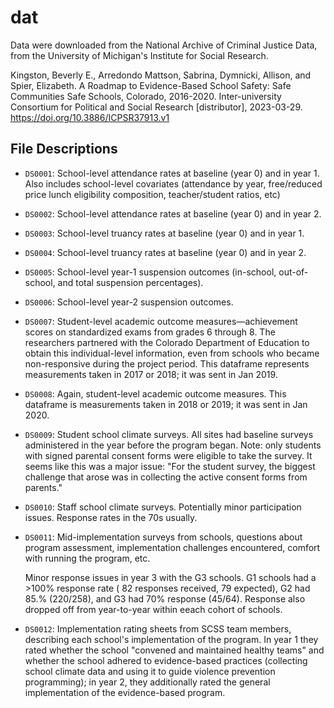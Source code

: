 # dat

Data were downloaded from the National Archive of Criminal Justice Data, from
the University of Michigan's Institute for Social Research.

Kingston, Beverly E., Arredondo Mattson, Sabrina, Dymnicki, Allison, and Spier,
Elizabeth. A Roadmap to Evidence-Based School Safety: Safe Communities Safe
Schools, Colorado, 2016-2020. Inter-university Consortium for Political and
Social Research [distributor], 2023-03-29.
https://doi.org/10.3886/ICPSR37913.v1

## File Descriptions

- `DS0001`: School-level attendance rates at baseline (year 0) and in year 1. Also
  includes school-level covariates (attendance by year, free/reduced price lunch
  eligibility composition, teacher/student ratios, etc)
- `DS0002`: School-level attendance rates at baseline (year 0) and in year 2.
- `DS0003`: School-level truancy rates at baseline (year 0) and in year 1.
- `DS0004`: School-level truancy rates at baseline (year 0) and in year 2.
- `DS0005`: School-level year-1 suspension outcomes (in-school, out-of-school,
  and total suspension percentages).
- `DS0006`: School-level year-2 suspension outcomes.
- `DS0007`: Student-level academic outcome measures—achievement scores on
  standardized exams from grades 6 through 8. The researchers partnered with the
  Colorado Department of Education to obtain this individual-level information,
  even from schools who became non-responsive during the project period.
  This dataframe represents measurements taken in 2017 or 2018; it was sent in Jan 2019.
- `DS0008`: Again, student-level academic outcome measures. This dataframe is
  measurements taken in 2018 or 2019; it was sent in Jan 2020.
- `DS0009`: Student school climate surveys. All sites had baseline surveys
  administered in the year before the program began. Note: only students with
  signed parental consent forms were eligible to take the survey. It seems like
  this was a major issue: "For the student survey, the biggest challenge that
  arose was in collecting the active consent forms from parents."
  
- `DS0010`: Staff school climate surveys. Potentially minor participation issues.
  Response rates in the 70s usually.

- `DS0011`: Mid-implementation surveys from schools, questions about program assessment,
  implementation challenges encountered, comfort with running the program, etc.
  
  Minor response issues in year 3 with the G3 schools. G1 schools had a >100%
  response rate ( 82 responses received, 79 expected), G2 had 85.% (220/258),
  and G3 had 70% response (45/64). Response also dropped off from year-to-year
  within eeach cohort of schools.

- `DS0012`: Implementation rating sheets from SCSS team members,
  describing each school's implementation of the program. In year 1 they rated
  whether the school "convened and maintained healthy teams" and whether the
  school adhered to evidence-based practices (collecting school climate data and
  using it to guide violence prevention programming); in year 2, they additionally
  rated the general implementation of the evidence-based program.